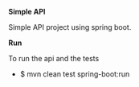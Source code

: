 **Simple API**

Simple API project using spring boot.

**Run**

To run the api and the tests

* $ mvn clean test spring-boot:run

